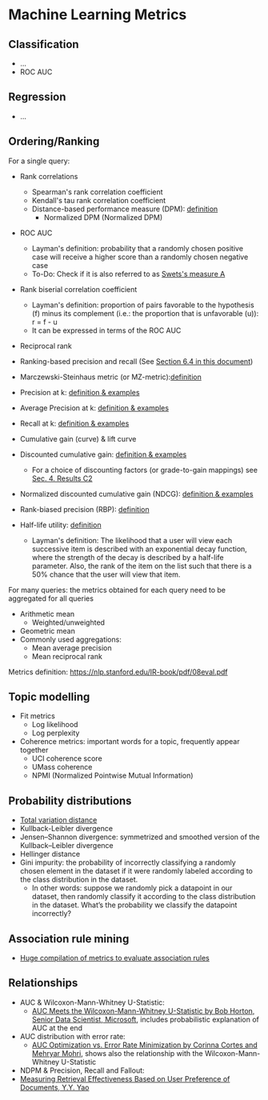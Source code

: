 
# Machine Learning Metrics
## Classification
- ...
- ROC AUC

## Regression
- ...

## Ordering/Ranking

For a single query:
- Rank correlations
  - Spearman's rank correlation coefficient
  - Kendall's tau rank correlation coefficient
  - Distance-based performance measure (DPM): [definition](https://core.ac.uk/download/pdf/191177829.pdf)
    - Normalized DPM (Normalized DPM)
- ROC AUC
  - Layman's definition: probability that a randomly chosen positive case will receive a higher score than a randomly chosen negative case
  - To-Do: Check if it is also referred to as [Swets's measure A](https://apps.dtic.mil/dtic/tr/fulltext/u2/656340.pdf) 
- Rank biserial correlation coefficient
  - Layman's definition: proportion of pairs favorable to the hypothesis (f) minus its complement (i.e.: the proportion that is unfavorable (u)): r = f - u
  - It can be expressed in terms of the ROC AUC
- Reciprocal rank
- Ranking-based precision and recall (See [Section 6.4 in this document](https://core.ac.uk/download/pdf/191177829.pdf))
- Marczewski-Steinhaus metric (or MZ-metric):[definition](http://matwbn.icm.edu.pl/ksiazki/cm/cm6/cm6141.pdf)


- Precision at k: [definition & examples](https://ils.unc.edu/courses/2013_spring/inls509_001/lectures/10-EvaluationMetrics.pdf)
- Average Precision at k: [definition & examples](https://ils.unc.edu/courses/2013_spring/inls509_001/lectures/10-EvaluationMetrics.pdf)
- Recall at k: [definition & examples](https://ils.unc.edu/courses/2013_spring/inls509_001/lectures/10-EvaluationMetrics.pdf)
- Cumulative gain (curve) & lift curve
- Discounted cumulative gain: [definition & examples](https://ils.unc.edu/courses/2013_spring/inls509_001/lectures/10-EvaluationMetrics.pdf)
  - For a choice of discounting factors (or grade-to-gain mappings) see [Sec. 4. Results C2](http://ir.ii.uam.es/pubs/irj2020.pdf)
- Normalized discounted cumulative gain (NDCG): [definition & examples](https://ils.unc.edu/courses/2013_spring/inls509_001/lectures/10-EvaluationMetrics.pdf)
- Rank-biased precision (RBP): [definition](https://dl.acm.org/doi/10.1145/1416950.1416952)
- Half-life utility: [definition](https://doi.org/10.1145/963770.963772)
  - Layman's definition: The likelihood that a user will view each successive item is described with an exponential decay function, where the strength of the decay is described by a half-life parameter. Also, the rank of the item on the list such that there is a 50% chance that the user will view that item.

For many queries: the metrics obtained for each query need to be aggregated for all queries
- Arithmetic mean
  - Weighted/unweighted 
- Geometric mean
- Commonly used aggregations:
  - Mean average precision
  - Mean reciprocal rank

Metrics definition: https://nlp.stanford.edu/IR-book/pdf/08eval.pdf

## Topic modelling
- Fit metrics
  - Log likelihood
  - Log perplexity 
- Coherence metrics: important words for a topic, frequently appear together 
  - UCI coherence score
  - UMass coherence
  - NPMI (Normalized Pointwise Mutual Information)

## Probability distributions
- [Total variation distance](https://en.wikipedia.org/wiki/Total_variation_distance_of_probability_measures)
- Kullback-Leibler divergence
- Jensen–Shannon divergence: symmetrized and smoothed version of the Kullback–Leibler divergence
- Hellinger distance
- Gini impurity: the probability of incorrectly classifying a randomly chosen element in the dataset if it were randomly labeled according to the class distribution in the dataset.
  - In other words: suppose we randomly pick a datapoint in our dataset, then randomly classify it according to the class distribution in the dataset. What’s the probability we classify the datapoint incorrectly?

## Association rule mining
- [Huge compilation of metrics to evaluate association rules](https://michael.hahsler.net/research/association_rules/measures.html)

## Relationships
- AUC & Wilcoxon-Mann-Whitney U-Statistic:
  - [AUC Meets the Wilcoxon-Mann-Whitney U-Statistic by Bob Horton, Senior Data Scientist, Microsoft](https://blog.revolutionanalytics.com/2017/03/auc-meets-u-stat.html), includes probabilistic explanation of AUC at the end
- AUC distribution with error rate:
  - [AUC Optimization vs. Error Rate Minimization by Corinna Cortes and Mehryar Mohri](https://papers.nips.cc/paper/2518-auc-optimization-vs-error-rate-minimization.pdf), shows also the relationship with the Wilcoxon-Mann-Whitney U-Statistic 
- NDPM & Precision, Recall and Fallout:
 - [Measuring Retrieval Effectiveness Based on User Preference of Documents, Y.Y. Yao](https://core.ac.uk/download/pdf/191177829.pdf)
